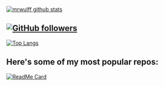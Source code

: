 

[![mrwulff github stats](https://github-readme-stats.vercel.app/api?username=mrwulff&show_icons=true&theme=algolia)](https://github.com/mrwulff)

[![GitHub followers](https://img.shields.io/github/followers/mrwulff?color=%234518f5&logo=github&logoColor=%23403d3d&style=for-the-badge)](https://github.com/users/follow?target=mrwulff)
---

[![Top Langs](https://github-readme-stats.vercel.app/api/top-langs/?username=mrwulff&theme=algolia)](https://github.com/mrwulff)

## Here's some of my most popular repos:

[![ReadMe Card](https://github-readme-stats.vercel.app/api/pin/?username=mrwulff&repo=schedulara&theme=algolia)](https://github.com/mrwulff/schedulara)
